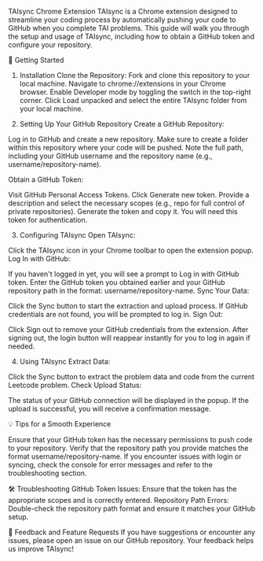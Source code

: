 TAIsync Chrome Extension
TAIsync is a Chrome extension designed to streamline your coding process by automatically pushing your code to GitHub when you complete TAI problems. This guide will walk you through the setup and usage of TAIsync, including how to obtain a GitHub token and configure your repository.

🚀 Getting Started

1. Installation
Clone the Repository:
Fork and clone this repository to your local machine.
Navigate to chrome://extensions in your Chrome browser.
Enable Developer mode by toggling the switch in the top-right corner.
Click Load unpacked and select the entire TAIsync folder from your local machine.

3. Setting Up Your GitHub Repository
Create a GitHub Repository:

Log in to GitHub and create a new repository.
Make sure to create a folder within this repository where your code will be pushed.
Note the full path, including your GitHub username and the repository name (e.g., username/repository-name).

Obtain a GitHub Token:

Visit GitHub Personal Access Tokens.
Click Generate new token.
Provide a description and select the necessary scopes (e.g., repo for full control of private repositories).
Generate the token and copy it. You will need this token for authentication.

3. Configuring TAIsync
Open TAIsync:

Click the TAIsync icon in your Chrome toolbar to open the extension popup.
Log In with GitHub:

If you haven't logged in yet, you will see a prompt to Log in with GitHub token.
Enter the GitHub token you obtained earlier and your GitHub repository path in the format: username/repository-name.
Sync Your Data:

Click the Sync button to start the extraction and upload process.
If GitHub credentials are not found, you will be prompted to log in.
Sign Out:

Click Sign out to remove your GitHub credentials from the extension.
After signing out, the login button will reappear instantly for you to log in again if needed.

4. Using TAIsync
Extract Data:

Click the Sync button to extract the problem data and code from the current Leetcode problem.
Check Upload Status:

The status of your GitHub connection will be displayed in the popup.
If the upload is successful, you will receive a confirmation message.

💡 Tips for a Smooth Experience

Ensure that your GitHub token has the necessary permissions to push code to your repository.
Verify that the repository path you provide matches the format username/repository-name.
If you encounter issues with login or syncing, check the console for error messages and refer to the troubleshooting section.

🛠️ Troubleshooting
GitHub Token Issues: Ensure that the token has the appropriate scopes and is correctly entered.
Repository Path Errors: Double-check the repository path format and ensure it matches your GitHub setup.

📣 Feedback and Feature Requests
If you have suggestions or encounter any issues, please open an issue on our GitHub repository. Your feedback helps us improve TAIsync!

